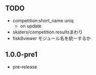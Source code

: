 ## TODO
- competition:short_name uniq
  - on update
- skaters/competition resultsまわり
- fisk8viewer モジュール名を統一するか


## 1.0.0-pre1
- pre-release
